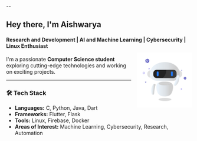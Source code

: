 --

## Hey there, I'm **Aishwarya**  
#### Research and Development | AI and Machine Learning | Cybersecurity | Linux Enthusiast  

<!-- Robo GIF aligned to right -->
<img align="right" src="https://raw.githubusercontent.com/thatavidreader/thatavidreader/main/robo.gif" width="150" style="margin-left: 15px; margin-top: -10px;">


I'm a passionate **Computer Science student** exploring cutting-edge technologies and working on exciting projects.

---

### 🛠️ Tech Stack
- **Languages:** C, Python, Java, Dart  
- **Frameworks:** Flutter, Flask  
- **Tools:** Linux, Firebase, Docker  
- **Areas of Interest:** Machine Learning, Cybersecurity, Research, Automation

